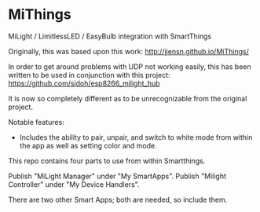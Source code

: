 # MiThings
MiLight / LimitlessLED / EasyBulb integration with SmartThings

Originally, this was based upon this work:
http://jjensn.github.io/MiThings/


In order to get around problems with UDP not working easily, this has been written to be used in conjunction with this project:
https://github.com/sidoh/esp8266_milight_hub

It is now so completely different as to be unrecognizable from the original project.

Notable features:

- Includes the ability to pair, unpair, and switch to white mode from within the app as well as setting color and mode.

This repo contains four parts to use from within Smartthings.

Publish "MiLight Manager" under "My SmartApps".
Publish "Milight Controller" under "My Device Handlers".

There are two other Smart Apps; both are needed, so include them.
